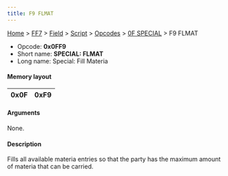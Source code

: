 ```yaml
---
title: F9 FLMAT
---
```


[Home](Main%20Page.md) > [FF7](FF7.md) > [Field](FF7/Field.md) > [Script](FF7/Field/Script.md) > [Opcodes](FF7/Field/Script/Opcodes.md) > [0F SPECIAL](FF7/Field/Script/Opcodes/0F%20SPECIAL.md) > F9 FLMAT

-   Opcode: **0x0FF9**
-   Short name: **SPECIAL: FLMAT**
-   Long name: Special: Fill Materia

#### Memory layout

| 0x0F | 0xF9 |
|------|------|

#### Arguments

None.

#### Description

Fills all available materia entries so that the party has the maximum
amount of materia that can be carried.
